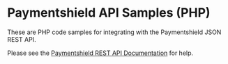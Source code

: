 # Paymentshield API Samples (PHP)

These are PHP code samples for integrating with the Paymentshield JSON REST API.

Please see the [Paymentshield REST API Documentation][docs] for help.

[docs]: https://developers.paymentshield.co.uk/